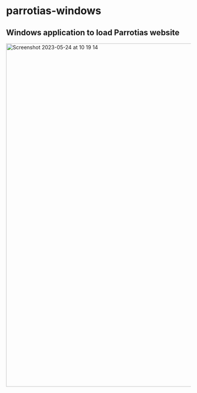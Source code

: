 # parrotias-windows

## Windows application to load Parrotias website

<img width="935" alt="Screenshot 2023-05-24 at 10 19 14" src="https://github.com/Steelzen/parrotias-windows/assets/94742043/c9d45600-a491-4fc7-8c1e-c584a3fcdbce">
